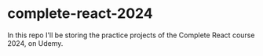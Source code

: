 # complete-react-2024
In this repo I'll be storing the practice projects of the Complete React course  2024, on Udemy.
